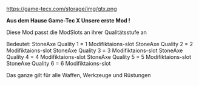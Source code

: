 <img>https://game-tecx.com/storage/img/gtx.png</img>

<b>Aus dem Hause Game-Tec X Unsere erste Mod !</b>
 

Diese Mod passt die ModSlots an ihrer Qualitätsstufe an

Bedeutet: 
StoneAxe Quality 1 = 1 Modifiktaions-slot
StoneAxe Quality 2 = 2 Modifiktaions-slot
StoneAxe Quality 3 = 3 Modifiktaions-slot
StoneAxe Quality 4 = 4 Modifiktaions-slot
StoneAxe Quality 5 = 5 Modifiktaions-slot
StoneAxe Quality 6 = 6 Modifiktaions-slot

Das ganze gilt für alle Waffen, Werkzeuge und Rüstungen
